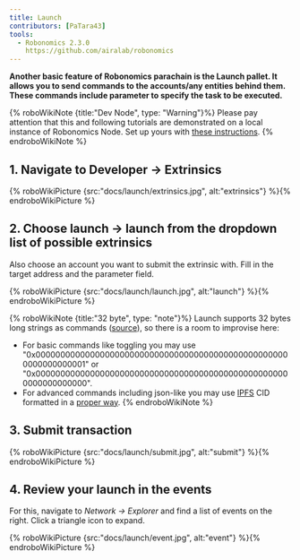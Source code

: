 ```yaml
---
title: Launch
contributors: [PaTara43]
tools:
  - Robonomics 2.3.0
    https://github.com/airalab/robonomics
---
```


**Another basic feature of Robonomics parachain is the Launch pallet. It allows you to send commands to the accounts/any entities behind them. These commands include parameter to specify the task to be executed.**

{% roboWikiNote {title:"Dev Node", type: "Warning"}%} Please pay attention that this and following tutorials are demonstrated on a local instance of Robonomics Node. Set up yours with [these instructions](/docs/run-dev-node).
{% endroboWikiNote %}

## 1. Navigate to Developer -> Extrinsics

{% roboWikiPicture {src:"docs/launch/extrinsics.jpg", alt:"extrinsics"} %}{% endroboWikiPicture %}

## 2. Choose launch -> launch from the dropdown list of possible extrinsics

Also choose an account you want to submit the extrinsic with. Fill in the target address and the parameter field.

{% roboWikiPicture {src:"docs/launch/launch.jpg", alt:"launch"} %}{% endroboWikiPicture %}

{% roboWikiNote {title:"32 byte", type: "note"}%}   Launch supports 32 bytes long strings as commands ([source](https://polkascan.github.io/py-scale-codec/types.html#scalecodec.types.H256)),
  so there is a room to improvise here:
  - For basic commands like toggling you may use "0x0000000000000000000000000000000000000000000000000000000000000001" or
  "0x0000000000000000000000000000000000000000000000000000000000000000".
  - For advanced commands including json-like you may use [IPFS](https://ipfs.tech/) CID formatted in a
  [proper way](https://multi-agent-io.github.io/robonomics-interface/modules.html#robonomicsinterface.utils.ipfs_qm_hash_to_32_bytes).
{% endroboWikiNote %}

## 3. Submit transaction

{% roboWikiPicture {src:"docs/launch/submit.jpg", alt:"submit"} %}{% endroboWikiPicture %}

## 4. Review your launch in the events

For this, navigate to *Network -> Explorer* and find a list of events on the right. Click a triangle icon to expand.

{% roboWikiPicture {src:"docs/launch/event.jpg", alt:"event"} %}{% endroboWikiPicture %}
